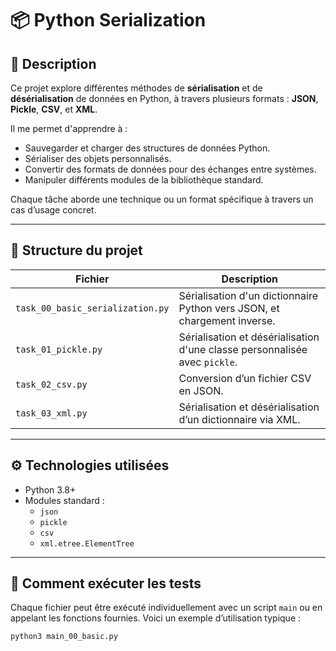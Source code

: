 # 📦 Python Serialization

## 🧠 Description

Ce projet explore différentes méthodes de **sérialisation** et de **désérialisation** de données en Python, à travers plusieurs formats : **JSON**, **Pickle**, **CSV**, et **XML**.

Il me permet d'apprendre à :
- Sauvegarder et charger des structures de données Python.
- Sérialiser des objets personnalisés.
- Convertir des formats de données pour des échanges entre systèmes.
- Manipuler différents modules de la bibliothèque standard.

Chaque tâche aborde une technique ou un format spécifique à travers un cas d’usage concret.

---

## 📁 Structure du projet

| Fichier | Description |
|--------|-------------|
| `task_00_basic_serialization.py` | Sérialisation d'un dictionnaire Python vers JSON, et chargement inverse. |
| `task_01_pickle.py` | Sérialisation et désérialisation d'une classe personnalisée avec `pickle`. |
| `task_02_csv.py` | Conversion d’un fichier CSV en JSON. |
| `task_03_xml.py` | Sérialisation et désérialisation d’un dictionnaire via XML. |

---

## ⚙️ Technologies utilisées

- Python 3.8+
- Modules standard :
  - `json`
  - `pickle`
  - `csv`
  - `xml.etree.ElementTree`

---

## 🚀 Comment exécuter les tests

Chaque fichier peut être exécuté individuellement avec un script `main` ou en appelant les fonctions fournies. Voici un exemple d’utilisation typique :

```bash
python3 main_00_basic.py
